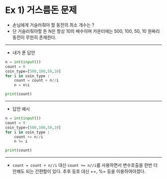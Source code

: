 # Ex 1) 거스름돈 문제
- 손님에게 거슬러줘야 할 동전의 최소 개수는 ?
- 단 거슬러줘야할 돈 N은 항상 10의 배수이며 카운터에는 500, 100, 50, 10 원짜리 동전이 무한히 존재한다.

***
- 내가 푼 답안
```python
n = int(input())
count = 0
coin_type=[500,100,50,10]
for i in coin_type :
    count = count + n//i
    n = n%i

print(count)
```
***
- 답안 예시
```python
n = int(input())
count = 0
coin_type=[500,100,50,10]
for i in coin_type :
    count += n//i
    n %= i

print(count)
```
***
- ```count = count + n//i``` 대신 ```count += n//i```를 사용하면서 변수호출을 한번 더 안해도 되는 간편함이 있다. 추후 등호 대신 +=, %= 등을 이용하여야겠다.